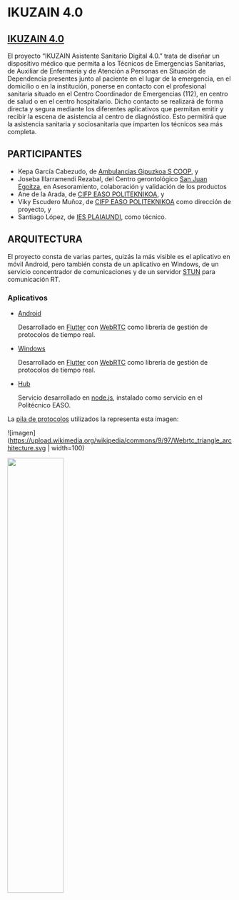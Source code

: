 # IKUZAIN 4.0

## [IKUZAIN 4.0](https://tknika.eus/cont/proyecto-de-viceconsejeria/ikuzain-asistente-sanitario-digital-4-0)

El proyecto “IKUZAIN Asistente Sanitario Digital 4.0.” trata de diseñar un dispositivo médico que permita a los Técnicos de Emergencias Sanitarias, de Auxiliar de Enfermería y  de Atención a Personas en Situación de Dependencia presentes junto al paciente en el lugar de la emergencia, en el domicilio o en la institución, ponerse en contacto con el profesional sanitaria situado en el Centro Coordinador de Emergencias (112), en centro de salud o en el centro hospitalario. Dicho contacto se realizará de forma directa y segura mediante los diferentes aplicativos que permitan emitir y recibir la escena de asistencia al centro de diagnóstico. 
Esto permitirá que la asistencia sanitaria y sociosanitaria que imparten los técnicos sea más completa.

## PARTICIPANTES

- Kepa García Cabezudo, de [Ambulancias Gipuzkoa S COOP](https://ambulanciasgipuzkoa.eus/), y
- Joseba Illarramendi Rezabal, del Centro gerontológico [San Juan Egoitza](https://miresi.es/gipuzkoa/zumaia/residencia-san-juan-zumaia/),  en Asesoramiento, colaboración y validación de los productos  
- Ane de la Arada, de [CIFP EASO POLITEKNIKOA](https://easo.hezkuntza.net/es/inicio), y 
- Viky Escudero Muñoz, de  [CIFP EASO POLITEKNIKOA](https://easo.hezkuntza.net/es/inicio) como dirección de proyecto, y
- Santiago López, de [IES PLAIAUNDI](http://www.plaiaundi.hezkuntza.net/), como técnico.

## ARQUITECTURA 

El proyecto consta de varias partes, quizás la más visible es el aplicativo en móvil Android, pero también consta de un aplicativo en Windows, de un servicio concentrador de comunicaciones y de un servidor [STUN](https://www.3cx.es/voip-sip/servidor-stun/) para comunicación RT.

### Aplicativos
- [Android](https://github.com/srlopez/fwrtc.git)

    Desarrollado en [Flutter](https://flutter.dev/) con [WebRTC](https://webrtc.org/) como librería de gestión de protocolos de tiempo real.
- [Windows](https://github.com/srlopez/fwrtc_win.git)

    Desarrollado en [Flutter](https://flutter.dev/) con [WebRTC](https://webrtc.org/) como librería de gestión de protocolos de tiempo real.
- [Hub](https://github.com/srlopez/hub-fwrtc.git)

    Servicio desarrollado en [node.js](https://nodejs.org/es/), instalado como servicio en el Politécnico EASO.

La [pila de protocolos](https://fr.wikipedia.org/wiki/WebRTC) utilizados  la representa esta imagen:

![imagen](https://upload.wikimedia.org/wikipedia/commons/9/97/Webrtc_triangle_architecture.svg | width=100)

 <img src="https://upload.wikimedia.org/wikipedia/commons/9/97/Webrtc_triangle_architecture.svg" width="50%" height="50%">
